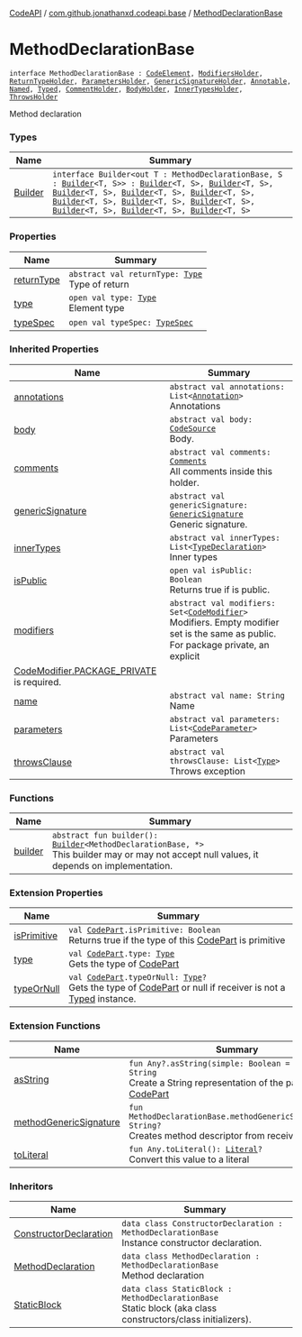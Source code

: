 [CodeAPI](../../index.md) / [com.github.jonathanxd.codeapi.base](../index.md) / [MethodDeclarationBase](.)

# MethodDeclarationBase

`interface MethodDeclarationBase : `[`CodeElement`](../../com.github.jonathanxd.codeapi/-code-element.md)`, `[`ModifiersHolder`](../-modifiers-holder/index.md)`, `[`ReturnTypeHolder`](../-return-type-holder/index.md)`, `[`ParametersHolder`](../-parameters-holder/index.md)`, `[`GenericSignatureHolder`](../-generic-signature-holder/index.md)`, `[`Annotable`](../-annotable/index.md)`, `[`Named`](../-named/index.md)`, `[`Typed`](../-typed/index.md)`, `[`CommentHolder`](../../com.github.jonathanxd.codeapi.base.comment/-comment-holder/index.md)`, `[`BodyHolder`](../-body-holder/index.md)`, `[`InnerTypesHolder`](../-inner-types-holder/index.md)`, `[`ThrowsHolder`](../-throws-holder/index.md)

Method declaration

### Types

| Name | Summary |
|---|---|
| [Builder](-builder/index.md) | `interface Builder<out T : MethodDeclarationBase, S : `[`Builder`](-builder/index.md)`<T, S>> : `[`Builder`](../-body-holder/-builder/index.md)`<T, S>, `[`Builder`](../-modifiers-holder/-builder/index.md)`<T, S>, `[`Builder`](../-return-type-holder/-builder/index.md)`<T, S>, `[`Builder`](../-parameters-holder/-builder/index.md)`<T, S>, `[`Builder`](../-generic-signature-holder/-builder/index.md)`<T, S>, `[`Builder`](../-annotable/-builder/index.md)`<T, S>, `[`Builder`](../-named/-builder/index.md)`<T, S>, `[`Builder`](../-typed/-builder/index.md)`<T, S>, `[`Builder`](../../com.github.jonathanxd.codeapi.base.comment/-comment-holder/-builder/index.md)`<T, S>, `[`Builder`](../-inner-types-holder/-builder/index.md)`<T, S>, `[`Builder`](../-throws-holder/-builder/index.md)`<T, S>` |

### Properties

| Name | Summary |
|---|---|
| [returnType](return-type.md) | `abstract val returnType: `[`Type`](http://docs.oracle.com/javase/6/docs/api/java/lang/reflect/Type.html)<br>Type of return |
| [type](type.md) | `open val type: `[`Type`](http://docs.oracle.com/javase/6/docs/api/java/lang/reflect/Type.html)<br>Element type |
| [typeSpec](type-spec.md) | `open val typeSpec: `[`TypeSpec`](../-type-spec/index.md) |

### Inherited Properties

| Name | Summary |
|---|---|
| [annotations](../-annotable/annotations.md) | `abstract val annotations: List<`[`Annotation`](../-annotation/index.md)`>`<br>Annotations |
| [body](../-body-holder/body.md) | `abstract val body: `[`CodeSource`](../../com.github.jonathanxd.codeapi/-code-source/index.md)<br>Body. |
| [comments](../../com.github.jonathanxd.codeapi.base.comment/-comment-holder/comments.md) | `abstract val comments: `[`Comments`](../../com.github.jonathanxd.codeapi.base.comment/-comments/index.md)<br>All comments inside this holder. |
| [genericSignature](../-generic-signature-holder/generic-signature.md) | `abstract val genericSignature: `[`GenericSignature`](../../com.github.jonathanxd.codeapi.generic/-generic-signature/index.md)<br>Generic signature. |
| [innerTypes](../-inner-types-holder/inner-types.md) | `abstract val innerTypes: List<`[`TypeDeclaration`](../-type-declaration/index.md)`>`<br>Inner types |
| [isPublic](../-modifiers-holder/is-public.md) | `open val isPublic: Boolean`<br>Returns true if is public. |
| [modifiers](../-modifiers-holder/modifiers.md) | `abstract val modifiers: Set<`[`CodeModifier`](../-code-modifier/index.md)`>`<br>Modifiers. Empty modifier set is the same as public. For package private, an explicit
[CodeModifier.PACKAGE_PRIVATE](../-code-modifier/-p-a-c-k-a-g-e_-p-r-i-v-a-t-e.md) is required. |
| [name](../-named/name.md) | `abstract val name: String`<br>Name |
| [parameters](../-parameters-holder/parameters.md) | `abstract val parameters: List<`[`CodeParameter`](../-code-parameter/index.md)`>`<br>Parameters |
| [throwsClause](../-throws-holder/throws-clause.md) | `abstract val throwsClause: List<`[`Type`](http://docs.oracle.com/javase/6/docs/api/java/lang/reflect/Type.html)`>`<br>Throws exception |

### Functions

| Name | Summary |
|---|---|
| [builder](builder.md) | `abstract fun builder(): `[`Builder`](-builder/index.md)`<MethodDeclarationBase, *>`<br>This builder may or may not accept null values, it depends on implementation. |

### Extension Properties

| Name | Summary |
|---|---|
| [isPrimitive](../../com.github.jonathanxd.codeapi.util/is-primitive.md) | `val `[`CodePart`](../../com.github.jonathanxd.codeapi/-code-part/index.md)`.isPrimitive: Boolean`<br>Returns true if the type of this [CodePart](../../com.github.jonathanxd.codeapi/-code-part/index.md) is primitive |
| [type](../../com.github.jonathanxd.codeapi.util/type.md) | `val `[`CodePart`](../../com.github.jonathanxd.codeapi/-code-part/index.md)`.type: `[`Type`](http://docs.oracle.com/javase/6/docs/api/java/lang/reflect/Type.html)<br>Gets the type of [CodePart](../../com.github.jonathanxd.codeapi/-code-part/index.md) |
| [typeOrNull](../../com.github.jonathanxd.codeapi.util/type-or-null.md) | `val `[`CodePart`](../../com.github.jonathanxd.codeapi/-code-part/index.md)`.typeOrNull: `[`Type`](http://docs.oracle.com/javase/6/docs/api/java/lang/reflect/Type.html)`?`<br>Gets the type of [CodePart](../../com.github.jonathanxd.codeapi/-code-part/index.md) or null if receiver is not a [Typed](../-typed/index.md) instance. |

### Extension Functions

| Name | Summary |
|---|---|
| [asString](../../com.github.jonathanxd.codeapi.util/kotlin.-any/as-string.md) | `fun Any?.asString(simple: Boolean = true): String`<br>Create a String representation of the part of this [CodePart](../../com.github.jonathanxd.codeapi/-code-part/index.md) |
| [methodGenericSignature](../../com.github.jonathanxd.codeapi.util/method-generic-signature.md) | `fun MethodDeclarationBase.methodGenericSignature(): String?`<br>Creates method descriptor from receiver. |
| [toLiteral](../../com.github.jonathanxd.codeapi.util.conversion/kotlin.-any/to-literal.md) | `fun Any.toLiteral(): `[`Literal`](../../com.github.jonathanxd.codeapi.literal/-literal/index.md)`?`<br>Convert this value to a literal |

### Inheritors

| Name | Summary |
|---|---|
| [ConstructorDeclaration](../-constructor-declaration/index.md) | `data class ConstructorDeclaration : MethodDeclarationBase`<br>Instance constructor declaration. |
| [MethodDeclaration](../-method-declaration/index.md) | `data class MethodDeclaration : MethodDeclarationBase`<br>Method declaration |
| [StaticBlock](../-static-block/index.md) | `data class StaticBlock : MethodDeclarationBase`<br>Static block (aka class constructors/class initializers). |
